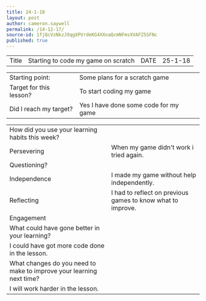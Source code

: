```yaml
---
title: 24-1-18
layout: post
author: cameron.saywell
permalink: /14-12-17/
source-id: 1fjQcVzNkzJOqgXPVrdeKG4XXnaQcmNFmsXVAFZ5SFNc
published: true
---
```

<table>
  <tr>
    <td>Title</td>
    <td>Starting to code my game on scratch</td>
    <td>DATE</td>
    <td>25-1-18</td>
  </tr>
</table>


<table>
  <tr>
    <td>Starting point:</td>
    <td>Some plans for a scratch game</td>
  </tr>
  <tr>
    <td>Target for this lesson?</td>
    <td>To start coding my game</td>
  </tr>
  <tr>
    <td>Did I reach my target? </td>
    <td>Yes I have done some code for my game</td>
  </tr>
</table>


<table>
  <tr>
    <td>How did you use your learning habits this week?</td>
    <td></td>
  </tr>
  <tr>
    <td>Persevering</td>
    <td>When my game didn't work i tried again.</td>
  </tr>
  <tr>
    <td>Questioning?</td>
    <td></td>
  </tr>
  <tr>
    <td>Independence</td>
    <td>I made my game without help independently.</td>
  </tr>
  <tr>
    <td>Reflecting</td>
    <td>I had to reflect on previous games to know what to improve.</td>
  </tr>
  <tr>
    <td>Engagement</td>
    <td></td>
  </tr>
  <tr>
    <td>What could have gone better in your learning?</td>
    <td></td>
  </tr>
  <tr>
    <td>I could have got more code done in the lesson.</td>
    <td></td>
  </tr>
  <tr>
    <td>What changes do you need to make to improve your learning next time?</td>
    <td></td>
  </tr>
  <tr>
    <td>I will work harder in the lesson.</td>
    <td></td>
  </tr>
</table>


